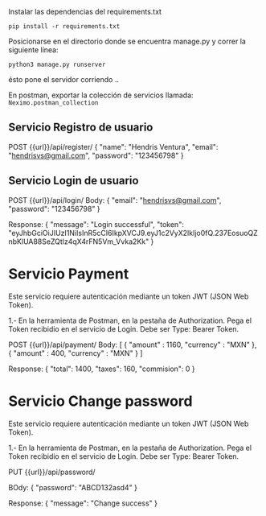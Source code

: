 Instalar las dependencias del requirements.txt 

```pip install -r requirements.txt```

Posicionarse en el directorio donde se encuentra manage.py y correr la siguiente línea: 

```python3 manage.py runserver ```

ésto pone el servidor corriendo .. 


En postman, exportar la colección de servicios llamada: 
    `Neximo.postman_collection`


## Servicio Registro de usuario
POST {{url}}/api/register/
{
  "name": "Hendris Ventura",
  "email": "hendrisvs@gmail.com",
  "password": "123456798"
}


## Servicio Login de usuario
POST {{url}}/api/login/
Body:
{
  "email": "hendrisvs@gmail.com",
  "password": "123456798"
}

Response:
{
    "message": "Login successful",
    "token": "eyJhbGciOiJIUzI1NiIsInR5cCI6IkpXVCJ9.eyJ1c2VyX2lkIjo0fQ.237EosuoQZnbKlUA88SeZQtlz4qX4rFN5Vm_Vvka2Kk"
}


# Servicio Payment
Este servicio requiere autenticación mediante un token JWT (JSON Web Token).

1.- En la herramienta de Postman, en la pestaña de Authorization. Pega el Token recibidio en el servicio de Login.
Debe ser Type: Bearer Token.


POST {{url}}/api/payment/
Body:
[
    {
        "amount" : 1160,
        "currency" : "MXN"
    },
     {
        "amount" : 400,
        "currency" : "MXN"
    }
]


Response:
{
    "total": 1400,
    "taxes": 160,
    "commision": 0
}


# Servicio Change password
Este servicio requiere autenticación mediante un token JWT (JSON Web Token).

1.- En la herramienta de Postman, en la pestaña de Authorization. Pega el Token recibidio en el servicio de Login.
Debe ser Type: Bearer Token.

PUT {{url}}/api/password/

BOdy: {
  "password": "ABCD132asd4"
}

Response:
{
    "message": "Change success"
}